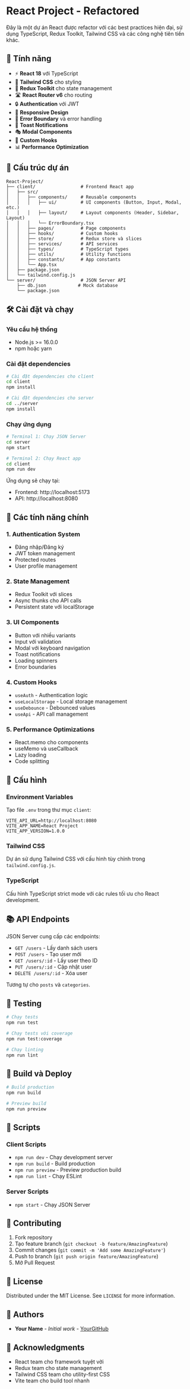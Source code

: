 # React Project - Refactored

Đây là một dự án React được refactor với các best practices hiện đại, sử dụng TypeScript, Redux Toolkit, Tailwind CSS và các công nghệ tiên tiến khác.

## 🚀 Tính năng

- ⚡ **React 18** với TypeScript
- 🎨 **Tailwind CSS** cho styling
- 🔄 **Redux Toolkit** cho state management
- 🛣️ **React Router v6** cho routing
- 🔒 **Authentication** với JWT
- 📱 **Responsive Design**
- 🎯 **Error Boundary** và error handling
- 🔔 **Toast Notifications**
- 🎭 **Modal Components**
- 🎨 **Custom Hooks**
- 📊 **Performance Optimization**

## 📁 Cấu trúc dự án

```
React-Project/
├── client/                 # Frontend React app
│   ├── src/
│   │   ├── components/     # Reusable components
│   │   │   ├── ui/         # UI components (Button, Input, Modal, etc.)
│   │   │   ├── layout/     # Layout components (Header, Sidebar, Layout)
│   │   │   └── ErrorBoundary.tsx
│   │   ├── pages/          # Page components
│   │   ├── hooks/          # Custom hooks
│   │   ├── store/          # Redux store và slices
│   │   ├── services/       # API services
│   │   ├── types/          # TypeScript types
│   │   ├── utils/          # Utility functions
│   │   ├── constants/      # App constants
│   │   └── App.tsx
│   ├── package.json
│   └── tailwind.config.js
└── server/                 # JSON Server API
    ├── db.json            # Mock database
    └── package.json
```

## 🛠️ Cài đặt và chạy

### Yêu cầu hệ thống
- Node.js >= 16.0.0
- npm hoặc yarn

### Cài đặt dependencies

```bash
# Cài đặt dependencies cho client
cd client
npm install

# Cài đặt dependencies cho server
cd ../server
npm install
```

### Chạy ứng dụng

```bash
# Terminal 1: Chạy JSON Server
cd server
npm start

# Terminal 2: Chạy React app
cd client
npm run dev
```

Ứng dụng sẽ chạy tại:
- Frontend: http://localhost:5173
- API: http://localhost:8080

## 🎯 Các tính năng chính

### 1. Authentication System
- Đăng nhập/Đăng ký
- JWT token management
- Protected routes
- User profile management

### 2. State Management
- Redux Toolkit với slices
- Async thunks cho API calls
- Persistent state với localStorage

### 3. UI Components
- Button với nhiều variants
- Input với validation
- Modal với keyboard navigation
- Toast notifications
- Loading spinners
- Error boundaries

### 4. Custom Hooks
- `useAuth` - Authentication logic
- `useLocalStorage` - Local storage management
- `useDebounce` - Debounced values
- `useApi` - API call management

### 5. Performance Optimizations
- React.memo cho components
- useMemo và useCallback
- Lazy loading
- Code splitting

## 🔧 Cấu hình

### Environment Variables
Tạo file `.env` trong thư mục `client`:

```env
VITE_API_URL=http://localhost:8080
VITE_APP_NAME=React Project
VITE_APP_VERSION=1.0.0
```

### Tailwind CSS
Dự án sử dụng Tailwind CSS với cấu hình tùy chỉnh trong `tailwind.config.js`.

### TypeScript
Cấu hình TypeScript strict mode với các rules tối ưu cho React development.

## 📚 API Endpoints

JSON Server cung cấp các endpoints:

- `GET /users` - Lấy danh sách users
- `POST /users` - Tạo user mới
- `GET /users/:id` - Lấy user theo ID
- `PUT /users/:id` - Cập nhật user
- `DELETE /users/:id` - Xóa user

Tương tự cho `posts` và `categories`.

## 🧪 Testing

```bash
# Chạy tests
npm run test

# Chạy tests với coverage
npm run test:coverage

# Chạy linting
npm run lint
```

## 🚀 Build và Deploy

```bash
# Build production
npm run build

# Preview build
npm run preview
```

## 📝 Scripts

### Client Scripts
- `npm run dev` - Chạy development server
- `npm run build` - Build production
- `npm run preview` - Preview production build
- `npm run lint` - Chạy ESLint

### Server Scripts
- `npm start` - Chạy JSON Server

## 🤝 Contributing

1. Fork repository
2. Tạo feature branch (`git checkout -b feature/AmazingFeature`)
3. Commit changes (`git commit -m 'Add some AmazingFeature'`)
4. Push to branch (`git push origin feature/AmazingFeature`)
5. Mở Pull Request

## 📄 License

Distributed under the MIT License. See `LICENSE` for more information.

## 👥 Authors

- **Your Name** - *Initial work* - [YourGitHub](https://github.com/yourusername)

## 🙏 Acknowledgments

- React team cho framework tuyệt vời
- Redux team cho state management
- Tailwind CSS team cho utility-first CSS
- Vite team cho build tool nhanh
